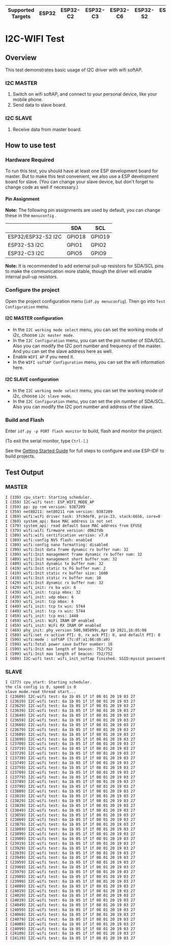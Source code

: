| Supported Targets | ESP32 | ESP32-C2 | ESP32-C3 | ESP32-C6 | ESP32-S2 | ESP32-S3 |
| ----------------- | ----- | -------- | -------- | -------- | -------- | -------- |

# I2C-WIFI Test

## Overview

This test demonstrates basic usage of I2C driver with wifi softAP.

### I2C MASTER

1. Switch on wifi softAP, and connect to your personal device, like your mobile phone.
2. Send data to slave board.

### I2C SLAVE

1. Receive data from master board.

## How to use test

### Hardware Required

To run this test, you should have at least one ESP development board for master. But to make this test convenient, we also use a ESP development board for slave. (You can change your slave device, but don't forget to change code as well if necessary.)

#### Pin Assignment

**Note:** The following pin assignments are used by default, you can change these  in the `menuconfig` .

|                    | SDA    | SCL    |
| ------------------ | ------ | ------ |
| ESP32/ESP32-S2 I2C | GPIO18 | GPIO19 |
| ESP32-S3       I2C | GPIO1  | GPIO2  |
| ESP32-C3       I2C | GPIO5  | GPIO9  |

**Note:** It is recommended to add external pull-up resistors for SDA/SCL pins to make the communication more stable, though the driver will enable internal pull-up resistors.

### Configure the project

Open the project configuration menu (`idf.py menuconfig`). Then go into `Test Configuration` menu.

#### I2C MASTER configuration

- In the `I2C working mode select` menu, you can set the working mode of i2c, choose `i2c master mode`.
- In the `I2C Configuration` menu, you can set the pin number of SDA/SCL. Also you can modify the I2C port number and frequency of the master. And you can set the slave address here as well.
- Enable `WIFI AP` if you need it.
- In the `WIFI softAP Configuration` menu, you can set the wifi information here.

#### I2C SLAVE configuration

- In the `I2C working mode select` menu, you can set the working mode of i2c, choose `i2c slave mode`.
- In the `I2C Configuration` menu, you can set the pin number of SDA/SCL. Also you can modify the I2C port number and address of the slave.

### Build and Flash

Enter `idf.py -p PORT flash monitor` to build, flash and monitor the project.

(To exit the serial monitor, type ``Ctrl-]``.)

See the [Getting Started Guide](https://docs.espressif.com/projects/esp-idf/en/latest/get-started/index.html) for full steps to configure and use ESP-IDF to build projects.

## Test Output

### MASTER

```bash
I (339) cpu_start: Starting scheduler.
I (359) I2C-wifi test: ESP_WIFI_MODE_AP
I (359) pp: pp rom version: 9387209
I (359) net80211: net80211 rom version: 9387209
I (369) wifi:wifi driver task: 3fc9def0, prio:23, stack:6656, core=0
I (369) system_api: Base MAC address is not set
I (379) system_api: read default base MAC address from EFUSE
I (379) wifi:wifi firmware version: d062fdb
I (389) wifi:wifi certification version: v7.0
I (389) wifi:config NVS flash: enabled
I (389) wifi:config nano formatting: disabled
I (399) wifi:Init data frame dynamic rx buffer num: 32
I (399) wifi:Init management frame dynamic rx buffer num: 32
I (409) wifi:Init management short buffer num: 32
I (409) wifi:Init dynamic tx buffer num: 32
I (419) wifi:Init static tx FG buffer num: 2
I (419) wifi:Init static rx buffer size: 1600
I (419) wifi:Init static rx buffer num: 10
I (429) wifi:Init dynamic rx buffer num: 32
I (429) wifi_init: rx ba win: 6
I (439) wifi_init: tcpip mbox: 32
I (439) wifi_init: udp mbox: 6
I (439) wifi_init: tcp mbox: 6
I (449) wifi_init: tcp tx win: 5744
I (449) wifi_init: tcp rx win: 5744
I (459) wifi_init: tcp mss: 1440
I (459) wifi_init: WiFi IRAM OP enabled
I (459) wifi_init: WiFi RX IRAM OP enabled
I (469) phy_init: phy_version 500,985899c,Apr 19 2021,16:05:08
I (589) wifi:set rx active PTI: 0, rx ack PTI: 0, and default PTI: 0
I (599) wifi:mode : softAP (7c:df:a1:86:d8:a9)
I (599) wifi:Total power save buffer number: 16
I (599) wifi:Init max length of beacon: 752/752
I (599) wifi:Init max length of beacon: 752/752
I (609) I2C-wifi test: wifi_init_softap finished. SSID:myssid password:mypassword channel:1
```

### SLAVE

```bash
I (277) cpu_start: Starting scheduler.
the clk config is 0, speed is 0
slave mode.read thread start...
I (23609) I2C-wifi test: 6a 1b 05 1f 1f 08 01 20 19 03 27 
I (23619) I2C-wifi test: 6a 1b 05 1f 1f 08 01 20 19 03 27 
I (23629) I2C-wifi test: 6a 1b 05 1f 1f 08 01 20 19 03 27 
I (23639) I2C-wifi test: 6a 1b 05 1f 1f 08 01 20 19 03 27 
I (23649) I2C-wifi test: 6a 1b 05 1f 1f 08 01 20 19 03 27 
I (23659) I2C-wifi test: 6a 1b 05 1f 1f 08 01 20 19 03 27 
I (23669) I2C-wifi test: 6a 1b 05 1f 1f 08 01 20 19 03 27 
I (23679) I2C-wifi test: 6a 1b 05 1f 1f 08 01 20 19 03 27 
I (23689) I2C-wifi test: 6a 1b 05 1f 1f 08 01 20 19 03 27 
I (23699) I2C-wifi test: 6a 1b 05 1f 1f 08 01 20 19 03 27 
I (23709) I2C-wifi test: 6a 1b 05 1f 1f 08 01 20 19 03 27 
I (23719) I2C-wifi test: 6a 1b 05 1f 1f 08 01 20 19 03 27 
I (23729) I2C-wifi test: 6a 1b 05 1f 1f 08 01 20 19 03 27 
I (23739) I2C-wifi test: 6a 1b 05 1f 1f 08 01 20 19 03 27 
I (23749) I2C-wifi test: 6a 1b 05 1f 1f 08 01 20 19 03 27 
I (23759) I2C-wifi test: 6a 1b 05 1f 1f 08 01 20 19 03 27 
I (23769) I2C-wifi test: 6a 1b 05 1f 1f 08 01 20 19 03 27 
I (23779) I2C-wifi test: 6a 1b 05 1f 1f 08 01 20 19 03 27 
I (23789) I2C-wifi test: 6a 1b 05 1f 1f 08 01 20 19 03 27 
I (23799) I2C-wifi test: 6a 1b 05 1f 1f 08 01 20 19 03 27 
I (23809) I2C-wifi test: 6a 1b 05 1f 1f 08 01 20 19 03 27 
I (23819) I2C-wifi test: 6a 1b 05 1f 1f 08 01 20 19 03 27 
I (23829) I2C-wifi test: 6a 1b 05 1f 1f 08 01 20 19 03 27 
I (23839) I2C-wifi test: 6a 1b 05 1f 1f 08 01 20 19 03 27 
I (23849) I2C-wifi test: 6a 1b 05 1f 1f 08 01 20 19 03 27 
I (23859) I2C-wifi test: 6a 1b 05 1f 1f 08 01 20 19 03 27 
I (23869) I2C-wifi test: 6a 1b 05 1f 1f 08 01 20 19 03 27 
I (23879) I2C-wifi test: 6a 1b 05 1f 1f 08 01 20 19 03 27 
I (23889) I2C-wifi test: 6a 1b 05 1f 1f 08 01 20 19 03 27 
I (23899) I2C-wifi test: 6a 1b 05 1f 1f 08 01 20 19 03 27 
I (23909) I2C-wifi test: 6a 1b 05 1f 1f 08 01 20 19 03 27 
I (23919) I2C-wifi test: 6a 1b 05 1f 1f 08 01 20 19 03 27 
I (23929) I2C-wifi test: 6a 1b 05 1f 1f 08 01 20 19 03 27 
I (23939) I2C-wifi test: 6a 1b 05 1f 1f 08 01 20 19 03 27 
I (23949) I2C-wifi test: 6a 1b 05 1f 1f 08 01 20 19 03 27 
I (23959) I2C-wifi test: 6a 1b 05 1f 1f 08 01 20 19 03 27 
I (23969) I2C-wifi test: 6a 1b 05 1f 1f 08 01 20 19 03 27 
I (23979) I2C-wifi test: 6a 1b 05 1f 1f 08 01 20 19 03 27 
I (23989) I2C-wifi test: 6a 1b 05 1f 1f 08 01 20 19 03 27 
I (23999) I2C-wifi test: 6a 1b 05 1f 1f 08 01 20 19 03 27 
I (24009) I2C-wifi test: 6a 1b 05 1f 1f 08 01 20 19 03 27 
I (24019) I2C-wifi test: 6a 1b 05 1f 1f 08 01 20 19 03 27 
I (24029) I2C-wifi test: 6a 1b 05 1f 1f 08 01 20 19 03 27 
I (24039) I2C-wifi test: 6a 1b 05 1f 1f 08 01 20 19 03 27 
I (24049) I2C-wifi test: 6a 1b 05 1f 1f 08 01 20 19 03 27 
I (24059) I2C-wifi test: 6a 1b 05 1f 1f 08 01 20 19 03 27 
I (24069) I2C-wifi test: 6a 1b 05 1f 1f 08 01 20 19 03 27 
I (24079) I2C-wifi test: 6a 1b 05 1f 1f 08 01 20 19 03 27 
I (24089) I2C-wifi test: 6a 1b 05 1f 1f 08 01 20 19 03 27 
I (24099) I2C-wifi test: 6a 1b 05 1f 1f 08 01 20 19 03 27 
I (24109) I2C-wifi test: 6a 1b 05 1f 1f 08 01 20 19 03 27 
I (24119) I2C-wifi test: 6a 1b 05 1f 1f 08 01 20 19 03 27 
```